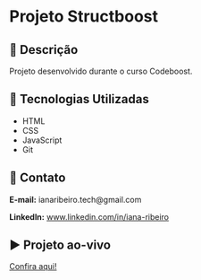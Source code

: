 <!DOCTYPE html>
<html lang="en">

<head>
  <meta charset="UTF-8">
  <meta name="viewport" content="width=device-width, initial-scale=1.0">
</head>

<body>
  <h1>Projeto Structboost</h1>

  <h2>📃 Descrição</h2>
  <p>Projeto desenvolvido durante o curso Codeboost.</p>

  <h2>🚀 Tecnologias Utilizadas</h2>
  <ul>
    <li>
      HTML
    </li>
    <li>
      CSS
    </li>
    <li>
      JavaScript
    </li>
    <li>
      Git
    </li>
  </ul>

  <h2>📧 Contato</h2>
  <p><strong>E-mail:</strong> ianaribeiro.tech@gmail.com</p>
  <p><strong>LinkedIn:</strong> <a href="https://www.linkedin.com/in/iana-ribeiro/">www.linkedin.com/in/iana-ribeiro</a></p>

  <h2>▶️ Projeto ao-vivo</h2>
  <a href="https://iana-ribeiro.github.io/structboost">Confira aqui!</a>
</body>

</html>
